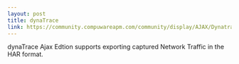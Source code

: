 ```yaml
---
layout: post
title: dynaTrace
link: https://community.compuwareapm.com/community/display/AJAX/Dynatrace+AJAX+Edition+Community+Home
---
```


dynaTrace Ajax Edtion supports exporting captured Network Traffic in the HAR format.
